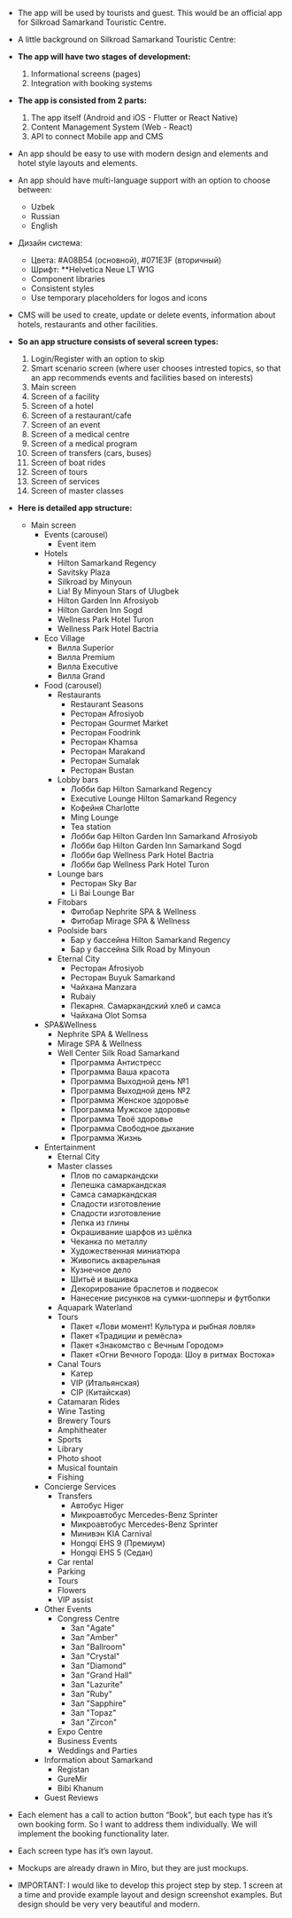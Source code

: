 - The app will be used by tourists and guest. This would be an official app for Silkroad Samarkand Touristic Centre.
- A little background on Silkroad Samarkand Touristic Centre:
- **The app will have two stages of development:**
    1. Informational screens (pages)
    2. Integration with booking systems
- **The app is consisted from 2 parts:**
    1. The app itself (Android and iOS - Flutter or React Native)
    2. Content Management System (Web - React)
    3. API to connect Mobile app and CMS
- An app should be easy to use with modern design and elements and hotel style layouts and elements.
- An app should have multi-language support with an option to choose between:
    - Uzbek
    - Russian
    - English
- Дизайн система:
    - Цвета: #A08B54 (основной), #071E3F (вторичный)
    - Шрифт: **Helvetica Neue LT W1G
    - Component libraries
    - Consistent styles
    - Use temporary placeholders for logos and icons
- CMS will be used to create, update or delete events, information about hotels, restaurants and other facilities.
- **So an app structure consists of several screen types:**
    1. Login/Register with an option to skip
    2. Smart scenario screen (where user chooses intrested topics, so that an app recommends events and facilities based on interests)
    3. Main screen
    4. Screen of a facility
    5. Screen of a hotel
    6. Screen of a restaurant/cafe
    7. Screen of an event
    8. Screen of a medical centre
    9. Screen of a medical program
    10. Screen of transfers (cars, buses)
    11. Screen of boat rides
    12. Screen of tours
    13. Screen of services
    14. Screen of master classes
- **Here is detailed app structure:**
    - Main screen
        - Events (carousel)
            - Event item
        - Hotels
            - Hilton Samarkand Regency
            - Savitsky Plaza
            - Silkroad by Minyoun
            - Lia! By Minyoun Stars of Ulugbek
            - Hilton Garden Inn Afrosiyob
            - Hilton Garden Inn Sogd
            - Wellness Park Hotel Turon
            - Wellness Park Hotel Bactria
        - Eco Village
            - Вилла Superior
            - Вилла Premium
            - Вилла Executive
            - Вилла Grand
        - Food (carousel)
            - Restaurants
                - Restaurant Seasons
                - Ресторан Afrosiyob
                - Ресторан Gourmet Market
                - Ресторан Foodrink
                - Ресторан Khamsa
                - Ресторан Marakand
                - Ресторан Sumalak
                - Ресторан Bustan
            - Lobby bars
                - Лобби бар Hilton Samarkand Regency
                - Executive Lounge Hilton Samarkand Regency
                - Кофейня Charlotte
                - Ming Lounge
                - Tea station
                - Лобби бар Hilton Garden Inn Samarkand Afrosiyob
                - Лобби бар Hilton Garden Inn Samarkand Sogd
                - Лобби бар Wellness Park Hotel Bactria
                - Лобби бар Wellness Park Hotel Turon
            - Lounge bars
                - Ресторан Sky Bar
                - Li Bai Lounge Bar
            - Fitobars
                - Фитобар Nephrite SPA & Wellness
                - Фитобар Mirage SPA & Wellness
            - Poolside bars
                - Бар у бассейна Hilton Samarkand Regency
                - Бар у бассейна Silk Road by Minyoun
            - Eternal City
                - Ресторан Afrosiyob
                - Ресторан Buyuk Samarkand
                - Чайхана Manzara
                - Rubaiy
                - Пекарня. Самаркандский хлеб и самса
                - Чайхана Olot Sоmsa
        - SPA&Wellness
            - Nephrite SPA & Wellness
            - Mirage SPA & Wellness
            - Well Center Silk Road Samarkand
                - Программа Антистресс
                - Программа Ваша красота
                - Программа Выходной день №1
                - Программа Выходной день №2
                - Программа Женское здоровье
                - Программа Мужское здоровье
                - Программа Твоё здоровье
                - Программа Свободное дыхание
                - Программа Жизнь
        - Entertainment
            - Eternal City
            - Master classes
                - Плов по самаркандски
                - Лепешка самаркандская
                - Самса самаркандская
                - Сладости изготовление
                - Сладости изготовление
                - Лепка из глины
                - Окрашивание шарфов из шёлка
                - Чеканка по металлу
                - Художественная миниатюра
                - Живопись акварельная
                - Кузнечное дело
                - Шитьё и вышивка
                - Декорирование браслетов и подвесок
                - Нанесение рисунков на сумки-шопперы и футболки
            - Aquapark Waterland
            - Tours
                - Пакет «Лови момент! Культура и рыбная ловля»
                - Пакет «Традиции и ремёсла»
                - Пакет «Знакомство с Вечным Городом»
                - Пакет «Огни Вечного Города: Шоу в ритмах Востока»
            - Canal Tours
                - Катер
                - VIP (Итальянская)
                - CIP (Китайская)
            - Catamaran Rides
            - Wine Tasting
            - Brewery Tours
            - Amphitheater
            - Sports
            - Library
            - Photo shoot
            - Musical fountain
            - Fishing
        - Concierge Services
            - Transfers
                - Автобус Higer
                - Микроавтобус Mercedes-Benz Sprinter
                - Микроавтобус Mercedes-Benz Sprinter
                - Минивэн KIA Carnival
                - Hongqi EHS 9 (Премиум)
                - Hongqi EHS 5 (Седан)
            - Car rental
            - Parking
            - Tours
            - Flowers
            - VIP assist
        - Other Events
            - Congress Centre
                - Зал "Agate"
                - Зал "Amber"
                - Зал "Ballroom"
                - Зал "Crystal"
                - Зал "Diamond"
                - Зал "Grand Hall"
                - Зал "Lazurite"
                - Зал "Ruby"
                - Зал "Sapphire"
                - Зал "Topaz"
                - Зал "Zircon"
            - Expo Centre
            - Business Events
            - Weddings and Parties
        - Information about Samarkand
            - Registan
            - GureMir
            - Bibi Khanum
        - Guest Reviews

- Each element has a call to action button “Book”, but each type has it’s own booking form. So I want to address them individually. We will implement the booking functionality later.
- Each screen type has it’s own layout.
- Mockups are already drawn in Miro, but they are just mockups.
- IMPORTANT: I would like to develop this project step by step. 1 screen at a time and provide example layout and design screenshot examples. But design should be very very beautiful and modern.